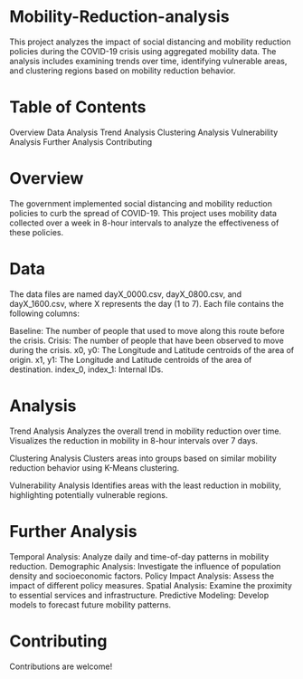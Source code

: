 # Mobility-Reduction-analysis
This project analyzes the impact of social distancing and mobility reduction policies during the COVID-19 crisis using aggregated mobility data. The analysis includes examining trends over time, identifying vulnerable areas, and clustering regions based on mobility reduction behavior.

# Table of Contents
Overview
Data
Analysis
Trend Analysis
Clustering Analysis
Vulnerability Analysis
Further Analysis
Contributing

# Overview
The government implemented social distancing and mobility reduction policies to curb the spread of COVID-19. This project uses mobility data collected over a week in 8-hour intervals to analyze the effectiveness of these policies.

# Data
The data files are named dayX_0000.csv, dayX_0800.csv, and dayX_1600.csv, where X represents the day (1 to 7). Each file contains the following columns:

Baseline: The number of people that used to move along this route before the crisis.
Crisis: The number of people that have been observed to move during the crisis.
x0, y0: The Longitude and Latitude centroids of the area of origin.
x1, y1: The Longitude and Latitude centroids of the area of destination.
index_0, index_1: Internal IDs.

# Analysis
Trend Analysis
Analyzes the overall trend in mobility reduction over time. Visualizes the reduction in mobility in 8-hour intervals over 7 days.

Clustering Analysis
Clusters areas into groups based on similar mobility reduction behavior using K-Means clustering.

Vulnerability Analysis
Identifies areas with the least reduction in mobility, highlighting potentially vulnerable regions.

# Further Analysis
Temporal Analysis: Analyze daily and time-of-day patterns in mobility reduction.
Demographic Analysis: Investigate the influence of population density and socioeconomic factors.
Policy Impact Analysis: Assess the impact of different policy measures.
Spatial Analysis: Examine the proximity to essential services and infrastructure.
Predictive Modeling: Develop models to forecast future mobility patterns.
# Contributing
Contributions are welcome!
